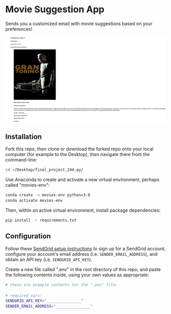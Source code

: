 # Movie Suggestion App

Sends you a customized email with movie suggestions based on your preferences!

![](images/screenshot.png)

## Installation

Fork this repo, then clone or download the forked repo onto your local computer (for example to the Desktop), then navigate there from the command-line:

```sh
cd ~/Desktop/final_project_244-py/
```

Use Anaconda to create and activate a new virtual environment, perhaps called "movies-env":

```sh
conda create -n movies-env python=3.8
conda activate movies-env
```

Then, within an active virtual environment, install package dependencies:

```sh
pip install -r requirements.txt
```

## Configuration

Follow these [SendGrid setup instructions](https://github.com/prof-rossetti/intro-to-python/blob/master/notes/python/packages/sendgrid.md#setup) to sign up for a SendGrid account, configure your account's email address (i.e. `SENDER_EMAIL_ADDRESS`), and obtain an API key (i.e. `SENDGRID_API_KEY`).

Create a new file called ".env" in the root directory of this repo, and paste the following contents inside, using your own values as appropriate:

```sh
# these are example contents for the ".env" file:

# required vars:
SENDGRID_API_KEY="_______________"
SENDER_EMAIL_ADDRESS="_______________"
